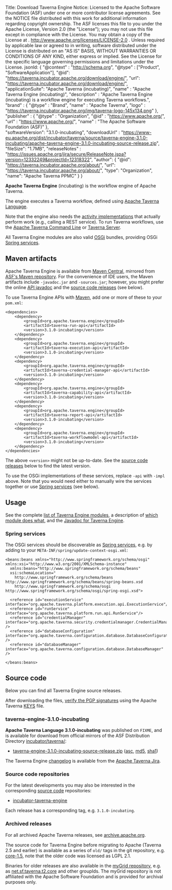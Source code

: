 Title:     Download Taverna Engine
Notice:    Licensed to the Apache Software Foundation (ASF) under one
           or more contributor license agreements.  See the NOTICE file
           distributed with this work for additional information
           regarding copyright ownership.  The ASF licenses this file
           to you under the Apache License, Version 2.0 (the
           "License"); you may not use this file except in compliance
           with the License.  You may obtain a copy of the License at
           .
             http://www.apache.org/licenses/LICENSE-2.0
           .
           Unless required by applicable law or agreed to in writing,
           software distributed under the License is distributed on an
           "AS IS" BASIS, WITHOUT WARRANTIES OR CONDITIONS OF ANY
           KIND, either express or implied.  See the License for the
           specific language governing permissions and limitations
           under the License.
jsonld: {
    "@context" : "http://schema.org",
    "@type" : ["Product", "SoftwareApplication"],
    "@id": "https://taverna.incubator.apache.org/download/engine/",
    "url": "https://taverna.incubator.apache.org/download/engine/",
    "applicationSuite": "Apache Taverna (incubating)",
    "name" : "Apache Taverna Engine (incubating)",
    "description" : "Apache Taverna Engine (incubating) is a workflow engine for executing Taverna workflows.",
    "brand" : {
      "@type" : "Brand",
      "name" : "Apache Taverna",
      "logo" : "https://taverna.incubator.apache.org/img/taverna-logo-145x134.png"
    },
    "publisher" : { "@type" : "Organization",
                    "@id" : "https://www.apache.org/",
                   "url" : "https://www.apache.org/",
                    "name" : "The Apache Software Foundation (ASF)" },    
    "softwareVersion": "3.1.0-incubating",
    "downloadUrl" : "https://www-eu.apache.org/dist/incubator/taverna/source/taverna-engine-3.1.0-incubating/apache-taverna-engine-3.1.0-incubating-source-release.zip",
    "fileSize": "1.7MB",
    "releaseNotes" : "https://issues.apache.org/jira/secure/ReleaseNote.jspa?version=12332249&projectId=12318322",
    "author": { "@id": "https://taverna.incubator.apache.org/about/",
                 "url": "https://taverna.incubator.apache.org/about/",
                 "type": "Organization",
                 "name": "Apache Taverna PPMC" }
  }  

**Apache Taverna Engine** (incubating) is the workflow engine of
Apache Taverna.

The engine executes a Taverna workflow, defined using
[Apache Taverna Language](/download/language/).

Note that the engine also needs the
[activity implementations](/download/common-activities/)
that actually perform work (e.g., calling a REST service). To
run Taverna workflows, use the
[Apache Taverna Command Line](/download/command-line/)
or [Taverna Server](/download/server/).

All Taverna Engine modules are also valid [OSGi](http://www.osgi.org/) bundles,
providing OSGi [Spring services](#spring-services).


## Maven artifacts

Apache Taverna Engine is available from
[Maven Central](https://repo1.maven.org/maven2/org/apache/taverna/engine/),
mirrored from
[ASF's Maven repository](https://repository.apache.org/content/repositories/releases/org/apache/taverna/engine/).
For the convenience of IDE users, the Maven artifacts include `-javadoc.jar` and
`-sources.jar`; however, you might prefer the
online [API javadoc](/javadoc/taverna-engine/)
and the [source code releases](#source-code) (see below).


To use Taverna Engine APIs with [Maven](https://maven.apache.org/), add
one or more of these to your `pom.xml`:

    <dependencies>
        <dependency>
            <groupId>org.apache.taverna.engine</groupId>
            <artifactId>taverna-run-api</artifactId>
            <version>3.1.0-incubating</version>
        </dependency>
        <dependency>
            <groupId>org.apache.taverna.engine</groupId>
            <artifactId>taverna-execution-api</artifactId>
            <version>3.1.0-incubating</version>
        </dependency>
        <dependency>
            <groupId>org.apache.taverna.engine</groupId>
            <artifactId>taverna-credential-manager-api</artifactId>
            <version>3.1.0-incubating</version>
        </dependency>
        <dependency>
            <groupId>org.apache.taverna.engine</groupId>
            <artifactId>taverna-capability-api</artifactId>
            <version>3.1.0-incubating</version>
        </dependency>
        <dependency>
            <groupId>org.apache.taverna.engine</groupId>
            <artifactId>taverna-report-api</artifactId>
            <version>3.1.0-incubating</version>
        </dependency>
        <dependency>
            <groupId>org.apache.taverna.engine</groupId>
            <artifactId>taverna-workflowmodel-api</artifactId>
            <version>3.1.0-incubating</version>
        </dependency>
    </dependencies>

The above `<version>` might not be up-to-date.
See the [source code releases](#source-code) below to find the latest version.

To use the OSGi implementations of these services, replace `-api` with `-impl` above.
Note that you would need either to manually wire the services together or use
[Spring services](#spring-services) (see below).



## Usage

See the complete
[list of Taverna Engine modules](https://github.com/apache/incubator-taverna-engine/#modules),
a description of [which module does what](https://github.com/apache/incubator-taverna-engine/#which-module-does-what),
and the [Javadoc for Taverna Engine](/javadoc/taverna-engine/).

### Spring services

The OSGi services should be
discoverable as [Spring services](https://spring.io/),
e.g. by adding to
your `META-INF/spring/update-context-osgi.xml`:

    <beans:beans xmlns="http://www.springframework.org/schema/osgi" xmlns:xsi="http://www.w3.org/2001/XMLSchema-instance"
      xmlns:beans="http://www.springframework.org/schema/beans"
      xsi:schemaLocation="
        http://www.springframework.org/schema/beans http://www.springframework.org/schema/beans/spring-beans.xsd
        http://www.springframework.org/schema/osgi http://www.springframework.org/schema/osgi/spring-osgi.xsd">

      <reference id="executionService" interface="org.apache.taverna.platform.execution.api.ExecutionService"/>
      <reference id="runService" interface="org.apache.taverna.platform.run.api.RunService"/>
      <reference id="credentialManager" interface="org.apache.taverna.security.credentialmanager.CredentialManager" />
      <reference id="databaseConfiguration" interface="org.apache.taverna.configuration.database.DatabaseConfiguration" />
      <reference id="databaseManager" interface="org.apache.taverna.configuration.database.DatabaseManager" />

    </beans:beans>


## Source code

Below you can find all Taverna Engine source releases.

After downloading the files,
[verify the PGP signatures](http://www.apache.org/info/verification.html)
using the Apache Taverna [KEYS](https://www.apache.org/dist/incubator/taverna/KEYS)
file.

### taverna-engine-3.1.0-incubating

**Apache Taverna Language 3.1.0-incubating** was published on `FIXME`, and is available for download
from official mirrors of the
ASF Distribution Directory [incubator/taverna/](https://www.apache.org/dyn/closer.cgi/incubator/taverna/):

* [taverna-engine-3.1.0-incubating-source-release.zip](https://www.apache.org/dyn/closer.cgi/incubator/taverna/source/taverna-engine-3.1.0-incubating/apache-taverna-engine-3.1.0-incubating-source-release.zip)
  ([asc](https://www.apache.org/dist/incubator/taverna/source/taverna-engine-3.1.0-incubating/apache-taverna-engine-3.1.0-incubating-source-release.zip.asc),
  [md5](https://www.apache.org/dist/incubator/taverna/source/taverna-engine-3.1.0-incubating/apache-taverna-engine-3.1.0-incubating-source-release.zip.md5),
  [sha1](https://www.apache.org/dist/incubator/taverna/source/taverna-engine-3.1.0-incubating/apache-taverna-engine-3.1.0-incubating-source-release.zip))

The Taverna Engine [changelog](https://issues.apache.org/jira/secure/ReleaseNote.jspa?version=12332249&projectId=12318322)
is available from the [Apache Taverna Jira](https://issues.apache.org/jira/browse/TAVERNA/component/12326810).


### Source code repositories

For the latest developments you may also be interested in the corresponding
[source code](/download/code/) repositories:

* [incubator-taverna-engine](https://github.com/apache/incubator-taverna-engine)

Each release has a corresponding tag, e.g. `3.1.0-incubating`.

### Archived releases

For all archived Apache Taverna releases, see
[archive.apache.org](https://archive.apache.org/dist/incubator/taverna/).

The source code for Taverna Engine before migrating to Apache
(Taverna 2.5 and earlier) is available
as a series of `old/` tags in the git repository, e.g.
[core-1.5](https://github.com/apache/incubator-taverna-engine/tree/old/core-1.5),
note that the older code was licensed as LGPL 2.1.

Binaries for older releases are also available in the
[myGrid repository](/download/maven/#pre-apache-releases-and-snapshots),
e.g. as [net.sf.taverna.t2.core](http://www.mygrid.org.uk/maven/repository/net/sf/taverna/t2/core/)
and other groupIds. The myGrid repository is not affiliated with the
Apache Software Foundation and is provided for archival purposes only.
